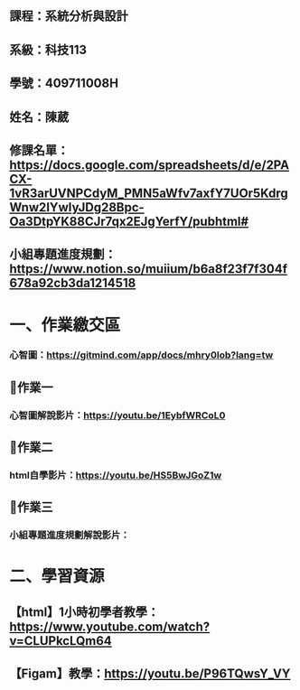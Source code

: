 ## 課程：系統分析與設計
## 系級：科技113
## 學號：409711008H
## 姓名：陳葳

## 修課名單：https://docs.google.com/spreadsheets/d/e/2PACX-1vR3arUVNPCdyM_PMN5aWfv7axfY7UOr5KdrgWnw2IYwIyJDg28Bpc-Oa3DtpYK88CJr7qx2EJgYerfY/pubhtml#
## 小組專題進度規劃：https://www.notion.so/muiium/b6a8f23f7f304f678a92cb3da1214518

# 一、作業繳交區

### 心智圖：https://gitmind.com/app/docs/mhry0lob?lang=tw

## 📌作業一
### 心智圖解說影片：https://youtu.be/1EybfWRCoL0

## 📌作業二
### html自學影片：https://youtu.be/HS5BwJGoZ1w

## 📌作業三
### 小組專題進度規劃解說影片：

# 二、學習資源
## 【html】1小時初學者教學：https://www.youtube.com/watch?v=CLUPkcLQm64
## 【Figam】教學：https://youtu.be/P96TQwsY_VY
